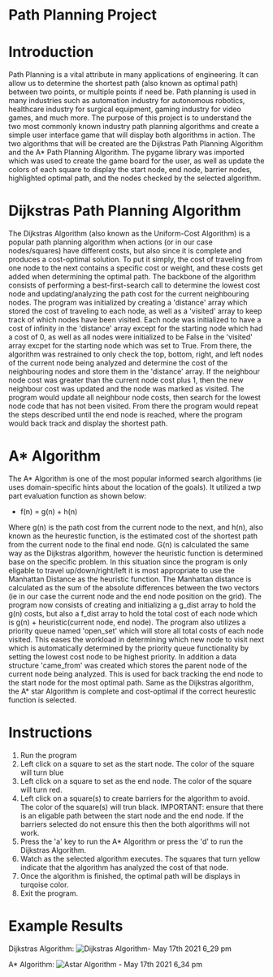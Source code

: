 # Path Planning Project

# Introduction
Path Planning is a vital attribute in many applications of engineering. It can allow us to determine the shortest path (also known as optimal path) between two points, or multiple points if need be. Path planning is used in many industries such as automation industry for autonomous robotics, healthcare industry for surgical equipment, gaming industry for video games, and much more. The purpose of this project is to understand the two most commonly known industry path planning algorithms and create a simple user interface game that will display both algorithms in action. The two algorithms that will be created are the Dijkstras Path Planning Algorithm and the A* Path Planning Algorithm. The pygame library was imported which was used to create the game board for the user, as well as update the colors of each square to display the start node, end node, barrier nodes, highlighted optimal path, and the nodes checked by the selected algorithm.  

# Dijkstras Path Planning Algorithm
The Dijkstras Algorithm (also known as the Uniform-Cost Algorithm) is a popular path planning algorithm when actions (or in our case nodes/squares) have different costs, but also since it is complete and produces a cost-optimal solution. To put it simply, the cost of traveling from one node to the next contains a specific cost or weight, and these costs get added when determining the optimal path. The backbone of the algorithm consists of performing a best-first-search call to determine the lowest cost node and updating/analyzing the path cost for the current neighbouring nodes. The program was initialized by creating a 'distance' array which stored the cost of traveling to each node, as well as a 'visited' array to keep track of which nodes have been visited. Each node was initialized to have a cost of infinity in the 'distance' array except for the starting node which had a cost of 0, as well as all nodes were initialized to be False in the 'visited' array excpet for the starting node which was set to True. From there, the algorithm was restrained to only check the top, bottom, right, and left nodes of the current node being analyzed and determine the cost of the neighbouring nodes and store them in the 'distance' array. If the neighbour node cost was greater than the current node cost plus 1, then the new neighbour cost was updated and the node was marked as visited. The program would update all neighbour node costs, then search for the lowest node code that has not been visited. From there the program would repeat the steps described until the end node is reached, where the program would back track and display the shortest path.  

# A* Algorithm
The A* Algorithm is one of the most popular informed search algorithms (ie uses domain-specific hints about the location of the goals). It utilized a twp part evaluation function as shown below:
- f(n) = g(n) + h(n)

Where g(n) is the path cost from the current node to the next, and h(n), also known as the heurestic function, is the estimated cost of the shortest path from the current node to the final end node. G(n) is calculated the same way as the Dijkstras algorithm, however the heuristic function is determined base on the specific problem. In this situation since the program is only eligable to travel up/down/right/left it is most appropriate to use the Manhattan Distance as the heuristic function. The Manhattan distance is calculated as the sum of the absolute differences between the two vectors (ie in our case the current node and the end node position on the grid). The program now consists of creating and initializing a g_dist array to hold the g(n) costs, but also a f_dist array to hold the total cost of each node which is g(n) + heuristic(current node, end node). The program also utilizes a priority queue named 'open_set' which will store all total costs of each node visited. This eases the workload in determining which new node to visit next which is automatically determined by the priority queue functionality by setting the lowest cost node to be highest priority. In addition a data structure 'came_from' was created which stores the parent node of the current node being analyzed. This is used for back tracking the end node to the start node for the most optimal path. Same as the Dijkstras algorithm, the A* star Algorithm is complete and cost-optimal if the correct heurestic function is selected. 

# Instructions
1. Run the program
2. Left click on a square to set as the start node. The color of the square will turn blue
3. Left click on a square to set as the end node. The color of the square will turn red. 
4. Left click on a square(s) to create barriers for the algorithm to avoid. The color of the square(s) will trun black. IMPORTANT: ensure that there is an eligable path between the start node and the end node. If the barriers selected do not ensure this then the both algorithms will not work. 
5. Press the 'a' key to run the A* Algorithm or press the 'd' to run the Dijkstras Algorithm.
6. Watch as the selected algorithm executes. The squares that turn yellow indicate that the algorithm has analyzed the cost of that node.
7. Once the algorithm is finished, the optimal path will be displays in turqoise color.
8. Exit the program.

# Example Results
Dijkstras Algorithm: 
![Dijkstras Algorithm- May 17th 2021 6_29 pm](https://user-images.githubusercontent.com/37299986/118564438-40ec1080-b73e-11eb-91d5-4f06457418aa.gif)

A* Algorithm:
![Astar Algorithm - May 17th 2021 6_34 pm](https://user-images.githubusercontent.com/37299986/118564620-a809c500-b73e-11eb-8a9f-5160d985948b.gif)
